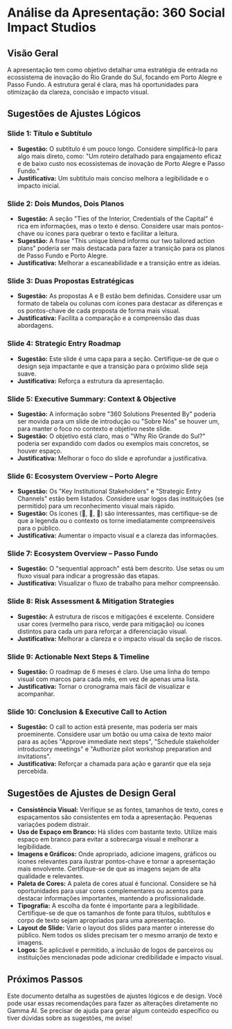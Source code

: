 # Análise da Apresentação: 360 Social Impact Studios

## Visão Geral

A apresentação tem como objetivo detalhar uma estratégia de entrada no ecossistema de inovação do Rio Grande do Sul, focando em Porto Alegre e Passo Fundo. A estrutura geral é clara, mas há oportunidades para otimização da clareza, concisão e impacto visual.

## Sugestões de Ajustes Lógicos

### Slide 1: Título e Subtítulo

*   **Sugestão:** O subtítulo é um pouco longo. Considere simplificá-lo para algo mais direto, como: "Um roteiro detalhado para engajamento eficaz e de baixo custo nos ecossistemas de inovação de Porto Alegre e Passo Fundo."
*   **Justificativa:** Um subtítulo mais conciso melhora a legibilidade e o impacto inicial.

### Slide 2: Dois Mundos, Dois Planos

*   **Sugestão:** A seção "Ties of the Interior, Credentials of the Capital" é rica em informações, mas o texto é denso. Considere usar mais pontos-chave ou ícones para quebrar o texto e facilitar a leitura.
*   **Sugestão:** A frase "This unique blend informs our two tailored action plans" poderia ser mais destacada para fazer a transição para os planos de Passo Fundo e Porto Alegre.
*   **Justificativa:** Melhorar a escaneabilidade e a transição entre as ideias.

### Slide 3: Duas Propostas Estratégicas

*   **Sugestão:** As propostas A e B estão bem definidas. Considere usar um formato de tabela ou colunas com ícones para destacar as diferenças e os pontos-chave de cada proposta de forma mais visual.
*   **Justificativa:** Facilita a comparação e a compreensão das duas abordagens.

### Slide 4: Strategic Entry Roadmap

*   **Sugestão:** Este slide é uma capa para a seção. Certifique-se de que o design seja impactante e que a transição para o próximo slide seja suave.
*   **Justificativa:** Reforça a estrutura da apresentação.

### Slide 5: Executive Summary: Context & Objective

*   **Sugestão:** A informação sobre "360 Solutions Presented By" poderia ser movida para um slide de introdução ou "Sobre Nós" se houver um, para manter o foco no contexto e objetivo neste slide.
*   **Sugestão:** O objetivo está claro, mas o "Why Rio Grande do Sul?" poderia ser expandido com dados ou exemplos mais concretos, se houver espaço.
*   **Justificativa:** Melhorar o foco do slide e aprofundar a justificativa.

### Slide 6: Ecosystem Overview – Porto Alegre

*   **Sugestão:** Os "Key Institutional Stakeholders" e "Strategic Entry Channels" estão bem listados. Considere usar logos das instituições (se permitido) para um reconhecimento visual mais rápido.
*   **Sugestão:** Os ícones (🔑, 📎, 🧩) são interessantes, mas certifique-se de que a legenda ou o contexto os torne imediatamente compreensíveis para o público.
*   **Justificativa:** Aumentar o impacto visual e a clareza das informações.

### Slide 7: Ecosystem Overview – Passo Fundo

*   **Sugestão:** O "sequential approach" está bem descrito. Use setas ou um fluxo visual para indicar a progressão das etapas.
*   **Justificativa:** Visualizar o fluxo de trabalho para melhor compreensão.

### Slide 8: Risk Assessment & Mitigation Strategies

*   **Sugestão:** A estrutura de riscos e mitigações é excelente. Considere usar cores (vermelho para risco, verde para mitigação) ou ícones distintos para cada um para reforçar a diferenciação visual.
*   **Justificativa:** Melhorar a clareza e o impacto visual da seção de riscos.

### Slide 9: Actionable Next Steps & Timeline

*   **Sugestão:** O roadmap de 6 meses é claro. Use uma linha do tempo visual com marcos para cada mês, em vez de apenas uma lista.
*   **Justificativa:** Tornar o cronograma mais fácil de visualizar e acompanhar.

### Slide 10: Conclusion & Executive Call to Action

*   **Sugestão:** O call to action está presente, mas poderia ser mais proeminente. Considere usar um botão ou uma caixa de texto maior para as ações "Approve immediate next steps", "Schedule stakeholder introductory meetings" e "Authorize pilot workshop preparation and invitations".
*   **Justificativa:** Reforçar a chamada para ação e garantir que ela seja percebida.

## Sugestões de Ajustes de Design Geral

*   **Consistência Visual:** Verifique se as fontes, tamanhos de texto, cores e espaçamentos são consistentes em toda a apresentação. Pequenas variações podem distrair.
*   **Uso de Espaço em Branco:** Há slides com bastante texto. Utilize mais espaço em branco para evitar a sobrecarga visual e melhorar a legibilidade.
*   **Imagens e Gráficos:** Onde apropriado, adicione imagens, gráficos ou ícones relevantes para ilustrar pontos-chave e tornar a apresentação mais envolvente. Certifique-se de que as imagens sejam de alta qualidade e relevantes.
*   **Paleta de Cores:** A paleta de cores atual é funcional. Considere se há oportunidades para usar cores complementares ou acentos para destacar informações importantes, mantendo a profissionalidade.
*   **Tipografia:** A escolha da fonte é importante para a legibilidade. Certifique-se de que os tamanhos de fonte para títulos, subtítulos e corpo de texto sejam apropriados para uma apresentação.
*   **Layout de Slide:** Varie o layout dos slides para manter o interesse do público. Nem todos os slides precisam ter o mesmo arranjo de texto e imagens.
*   **Logos:** Se aplicável e permitido, a inclusão de logos de parceiros ou instituições mencionadas pode adicionar credibilidade e impacto visual.

## Próximos Passos

Este documento detalha as sugestões de ajustes lógicos e de design. Você pode usar essas recomendações para fazer as alterações diretamente no Gamma AI. Se precisar de ajuda para gerar algum conteúdo específico ou tiver dúvidas sobre as sugestões, me avise!

